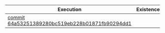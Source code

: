 | Execution | Existence | Support |
| --- | --- | --- |
| [commit 64a53251389280bc519eb228b01871fb90294dd1](https://github.com/Informatievlaanderen/Data.Vlaanderen.be2/commit/64a53251389280bc519eb228b01871fb90294dd1)  || [&#9736;](/report4/existence_publicationpoints.report.md)| [&#9736;](/report4/support_publicationpoints.report.md)|
